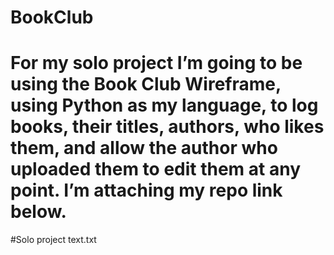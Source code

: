 # BookClub
# For my solo project I’m going to be using the Book Club Wireframe, using Python as my language, to log books, their titles, authors, who likes them, and allow the author who uploaded them to edit them at any point. I’m attaching my repo link below.

#Solo project text.txt
